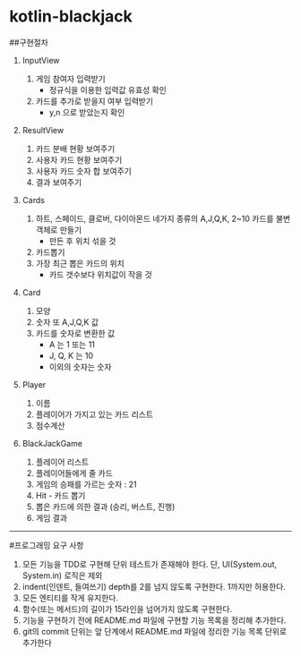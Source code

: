 # kotlin-blackjack

##구현절차

1. InputView
    1. 게임 참여자 입력받기
        - 정규식을 이용한 입력값 유효성 확인 
    2. 카드를 추가로 받을지 여부 입력받기
        - y,n 으로 받았는지 확인
        
2. ResultView
    1. 카드 분배 현황 보여주기
    2. 사용자 카드 현황 보여주기
    3. 사용자 카드 숫자 합 보여주기
    4. 결과 보여주기 
    
3. Cards
    1. 하트, 스페이드, 클로버, 다이아몬드 네가지 종류의 A,J,Q,K, 2~10 카드를 불변 객체로 만들기
        - 만든 후 위치 섞을 것
    2. 카드뽑기
    3. 가장 최근 뽑은 카드의 위치 
        - 카드 갯수보다 위치값이 작을 것    
    
4. Card
    1. 모양
    2. 숫자 또 A,J,Q,K 값
    3. 카드를 숫자로 변환한 값
        - A 는 1 또는 11
        - J, Q, K 는 10
        - 이외의 숫자는 숫자 

5. Player
    1. 이름
    2. 플레이어가 가지고 있는 카드 리스트
    3. 점수계산  
        
6. BlackJackGame
    1. 플레이어 리스트
    2. 플레이어들에게 줄 카드
    3. 게임의 승패를 가르는 숫자 : 21
    4. Hit - 카드 뽑기
    5. 뽑은 카드에 의한 결과 (승리, 버스트, 진행)
    6. 게임 결과 
   
    
---
#프로그래밍 요구 사항
1. 모든 기능을 TDD로 구현해 단위 테스트가 존재해야 한다. 단, UI(System.out, System.in) 로직은 제외
2. indent(인덴트, 들여쓰기) depth를 2를 넘지 않도록 구현한다. 1까지만 허용한다.
3. 모든 엔티티를 작게 유지한다.
4. 함수(또는 메서드)의 길이가 15라인을 넘어가지 않도록 구현한다.
5. 기능을 구현하기 전에 README.md 파일에 구현할 기능 목록을 정리해 추가한다.
6. git의 commit 단위는 앞 단계에서 README.md 파일에 정리한 기능 목록 단위로 추가한다